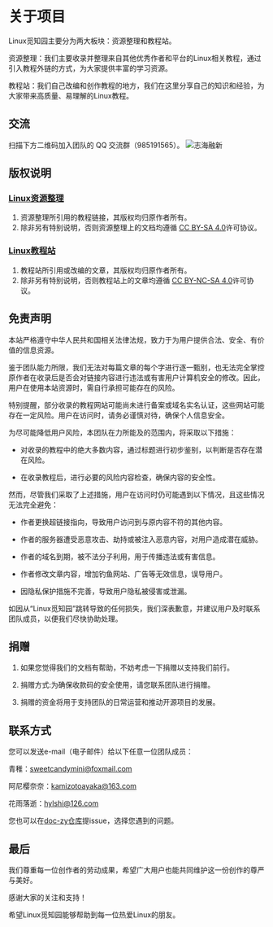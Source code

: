 # 关于项目

Linux觅知园主要分为两大板块：资源整理和教程站。

资源整理：我们主要收录并整理来自其他优秀作者和平台的Linux相关教程，通过引入教程外链的方式，为大家提供丰富的学习资源。

教程站：我们自己改编和创作教程的地方，我们在这里分享自己的知识和经验，为大家带来高质量、易理解的Linux教程。

## 交流

扫描下方二维码加入团队的 QQ 交流群（985191565）。
![志海融新](/img/qq-group-qrcode.webp)

## 版权说明

### [Linux资源整理](/resources-collated)

1. 资源整理所引用的教程链接，其版权均归原作者所有。
2. 除非另有特别说明，否则资源整理上的文档均遵循 [CC BY-SA 4.0](https://creativecommons.org/licenses/by-sa/4.0/deed.zh-hans)许可协议。

### [Linux教程站](https://tutorial.zen-harmony.top)

1. 教程站所引用或改编的文章，其版权均归原作者所有。
2. 除非另有特别说明，否则教程站上的文章均遵循 [CC BY-NC-SA 4.0](https://creativecommons.org/licenses/by-nc-sa/4.0/deed.zh-hans)许可协议。

## 免责声明

本站严格遵守中华人民共和国相关法律法规，致力于为用户提供合法、安全、有价值的信息资源。

鉴于团队能力所限，我们无法对每篇文章的每个字进行逐一甄别，也无法完全掌控原作者在收录后是否会对链接内容进行违法或有害用户计算机安全的修改。因此，用户在使用本站资源时，需自行承担可能存在的风险。

特别提醒，部分收录的教程网站可能尚未进行备案或域名实名认证，这些网站可能存在一定风险。用户在访问时，请务必谨慎对待，确保个人信息安全。

为尽可能降低用户风险，本团队在力所能及的范围内，将采取以下措施：

  + 对收录的教程中的绝大多数内容，通过标题进行初步鉴别，以判断是否存在潜在风险。

  + 在收录教程后，进行必要的风险内容检查，确保内容的安全性。

然而，尽管我们采取了上述措施，用户在访问时仍可能遇到以下情况，且这些情况无法完全避免：

  + 作者更换超链接指向，导致用户访问到与原内容不符的其他内容。

  + 作者的服务器遭受恶意攻击、劫持或被注入恶意内容，对用户造成潜在威胁。

  + 作者的域名到期，被不法分子利用，用于传播违法或有害信息。

  + 作者修改文章内容，增加钓鱼网站、广告等无效信息，误导用户。

  + 因隐私保护措施不完善，导致用户隐私被侵害或泄漏。

如因从“Linux觅知园”跳转导致的任何损失，我们深表歉意，并建议用户及时联系团队成员，以便我们尽快协助处理。

## 捐赠

1. 如果您觉得我们的文档有帮助，不妨考虑一下捐赠以支持我们前行。

2. 捐赠方式:为确保收款码的安全使用，请您联系团队进行捐赠。

3. 捐赠的资金将用于支持团队的日常运营和推动开源项目的发展。

## 联系方式

您可以发送e-mail（电子邮件）给以下任意一位团队成员：

青稚：[sweetcandymini@foxmail.com](mailto:sweetcandymini@foxmail.com)

阿尼樱奈奈：[kamizotoayaka@163.com](mailto:kamizotoayaka@163.com)

花雨落逝：[hylshi@126.com](mailto:hylshi@126.com)

您也可以在[doc-zy仓库](https://github.com/Zen-Harmony/doc-zy/issues)提issue，选择您遇到的问题。

## 最后

我们尊重每一位创作者的劳动成果，希望广大用户也能共同维护这一份创作的尊严与美好。

感谢大家的关注和支持！

希望Linux觅知园能够帮助到每一位热爱Linux的朋友。
